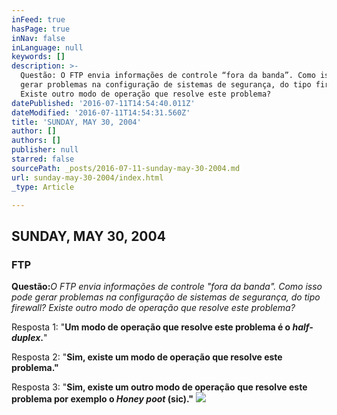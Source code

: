 ```yaml
---
inFeed: true
hasPage: true
inNav: false
inLanguage: null
keywords: []
description: >-
  Questão: O FTP envia informações de controle “fora da banda”. Como isso pode
  gerar problemas na configuração de sistemas de segurança, do tipo firewall?
  Existe outro modo de operação que resolve este problema?
datePublished: '2016-07-11T14:54:40.011Z'
dateModified: '2016-07-11T14:54:31.560Z'
title: 'SUNDAY, MAY 30, 2004'
author: []
authors: []
publisher: null
starred: false
sourcePath: _posts/2016-07-11-sunday-may-30-2004.md
url: sunday-may-30-2004/index.html
_type: Article

---
```

## SUNDAY, MAY 30, 2004

### FTP

**Questão:**_O FTP envia informações de controle "fora da banda". Como isso pode gerar problemas na configuração de sistemas de segurança, do tipo firewall? Existe outro modo de operação que resolve este problema?_

Resposta 1: "**Um modo de operação que resolve este problema é o _half-duplex_.**"

Resposta 2: "**Sim, existe um modo de operação que resolve este problema."**

Resposta 3: "**Sim, existe um outro modo de operação que resolve este problema por exemplo o _Honey poot_ (sic)."**
![](https://the-grid-user-content.s3-us-west-2.amazonaws.com/f5256685-cbd3-47e3-bf40-fe3b241c873b.jpg)